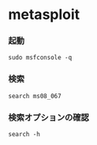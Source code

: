 # metasploit

### 起動

```
sudo msfconsole -q
```



### 検索

```
search ms08_067
```



### 検索オプションの確認

```
search -h
```

